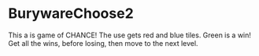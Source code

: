# BurywareChoose2

This a is game of CHANCE!  The use gets red and blue tiles.  Green is a win!  Get all the wins, before losing, then move to the next level.

